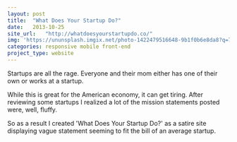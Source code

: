 ```yaml
---
layout: post
title:  "What Does Your Startup Do?"
date:   2013-10-25
site_url:   "http://whatdoesyourstartupdo.co/"
img: 'https://ununsplash.imgix.net/photo-1422479516648-9b1f0b6e8da8?q=75&fm=jpg&s=c5f2b3df2a4c71532b3b354b8766503c'
categories: responsive mobile front-end
project_type: website
---
```

Startups are all the rage. Everyone and their mom either has one of their own or works at a startup. 

While this is great for the American economy, it can get tiring. After reviewing some startups I realized a lot of the mission statements posted were, well, fluffy. 

So as a result I created 'What Does Your Startup Do?' as a satire site displaying vague statement seeming to fit the bill of an average startup. 